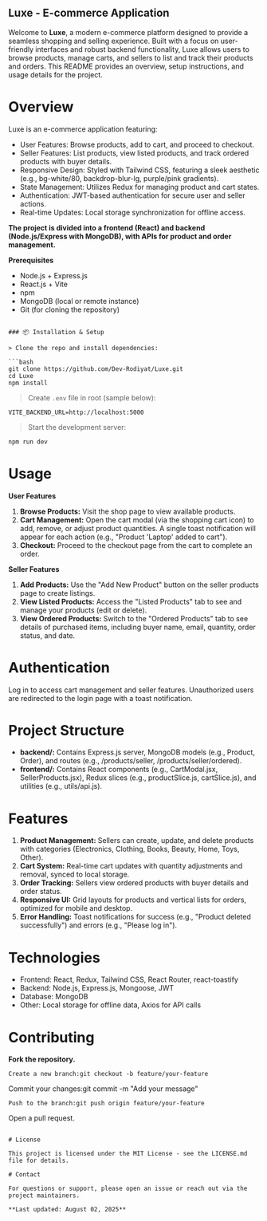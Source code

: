 ## Luxe - E-commerce Application

Welcome to **Luxe**, a modern e-commerce platform designed to provide a seamless shopping and selling experience. Built with a focus on user-friendly interfaces and robust backend functionality, Luxe allows users to browse products, manage carts, and sellers to list and track their products and orders. This README provides an overview, setup instructions, and usage details for the project.

# Overview

Luxe is an e-commerce application featuring:

- User Features: Browse products, add to cart, and proceed to checkout.
- Seller Features: List products, view listed products, and track ordered products with buyer details.
- Responsive Design: Styled with Tailwind CSS, featuring a sleek aesthetic (e.g., bg-white/80, backdrop-blur-lg, purple/pink gradients).
- State Management: Utilizes Redux for managing product and cart states.
- Authentication: JWT-based authentication for secure user and seller actions.
- Real-time Updates: Local storage synchronization for offline access.

**The project is divided into a frontend (React) and backend (Node.js/Express with MongoDB), with APIs for product and order management.**

**Prerequisites**

- Node.js + Express.js
- React.js + Vite
- npm 
- MongoDB (local or remote instance)
- Git (for cloning the repository)

```

### 📦 Installation & Setup

> Clone the repo and install dependencies:

```bash
git clone https://github.com/Dev-Rodiyat/Luxe.git
cd Luxe
npm install
```

> Create `.env` file in root (sample below):

```env
VITE_BACKEND_URL=http://localhost:5000
```

> Start the development server:

```bash
npm run dev
```

# Usage

**User Features**

1. **Browse Products:** Visit the shop page to view available products.
2. **Cart Management:** Open the cart modal (via the shopping cart icon) to add, remove, or adjust product quantities. A single toast notification will appear for each action (e.g., "Product 'Laptop' added to cart").
3. **Checkout:** Proceed to the checkout page from the cart to complete an order.

**Seller Features**

1. **Add Products:** Use the "Add New Product" button on the seller products page to create listings.
2. **View Listed Products:** Access the "Listed Products" tab to see and manage your products (edit or delete).
3. **View Ordered Products:** Switch to the "Ordered Products" tab to see details of purchased items, including buyer name, email, quantity, order status, and date.

# Authentication

Log in to access cart management and seller features. Unauthorized users are redirected to the login page with a toast notification.

# Project Structure

- **backend/:** Contains Express.js server, MongoDB models (e.g., Product, Order), and routes (e.g., /products/seller, /products/seller/ordered).
- **frontend/:** Contains React components (e.g., CartModal.jsx, SellerProducts.jsx), Redux slices (e.g., productSlice.js, cartSlice.js), and utilities (e.g., utils/api.js).

# **Features**

1. **Product Management:** Sellers can create, update, and delete products with categories (Electronics, Clothing, Books, Beauty, Home, Toys, Other).
2. **Cart System:** Real-time cart updates with quantity adjustments and removal, synced to local storage.
3. **Order Tracking:** Sellers view ordered products with buyer details and order status.
4. **Responsive UI:** Grid layouts for products and vertical lists for orders, optimized for mobile and desktop.
5. **Error Handling:** Toast notifications for success (e.g., "Product deleted successfully") and errors (e.g., "Please log in").

# Technologies

- Frontend: React, Redux, Tailwind CSS, React Router, react-toastify
- Backend: Node.js, Express.js, Mongoose, JWT
- Database: MongoDB
- Other: Local storage for offline data, Axios for API calls

# Contributing

**Fork the repository.**
```
Create a new branch:git checkout -b feature/your-feature

```
Commit your changes:git commit -m "Add your message"

```
Push to the branch:git push origin feature/your-feature

````
Open a pull request.

```

# License

This project is licensed under the MIT License - see the LICENSE.md file for details.

# Contact

For questions or support, please open an issue or reach out via the project maintainers.

**Last updated: August 02, 2025**